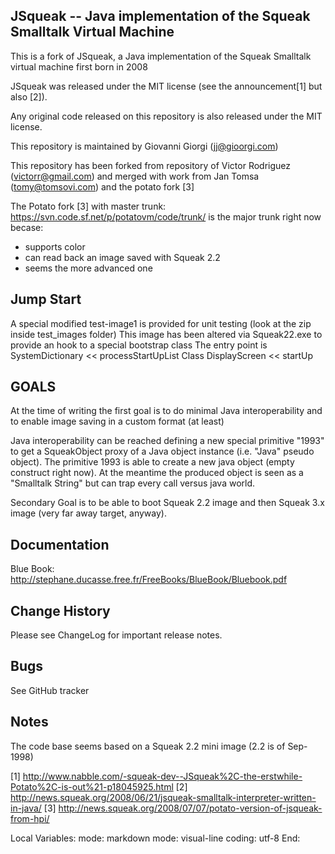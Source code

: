 JSqueak -- Java implementation of the Squeak Smalltalk Virtual Machine
----------------------------------------------------------------------

This is a fork of JSqueak, a Java 
implementation of the Squeak Smalltalk virtual machine first born in 2008

JSqueak was released under the MIT license (see the announcement[1] but also [2]).

Any original code released on this repository is also released under
the MIT license.

This repository is maintained by Giovanni Giorgi (jj@gioorgi.com) 

This repository has been forked from repository  of Victor Rodriguez (victorr@gmail.com)
and merged with work from Jan Tomsa (tomy@tomsovi.com) and the potato fork [3]

The Potato fork [3] with master trunk: https://svn.code.sf.net/p/potatovm/code/trunk/
is the major trunk right now becase:
+ supports color
+ can read back an image saved with Squeak 2.2
+ seems the more advanced one


Jump Start
------------
A special modified test-image1 is provided for unit testing (look at the zip inside test_images folder)
This image has been altered via Squeak22.exe to provide an hook to a special bootstrap class
The entry point is
 SystemDictionary << processStartUpList
 Class DisplayScreen << startUp


GOALS
-------------
At the time of writing the first goal is to do minimal Java interoperability and to enable image saving in a custom format (at least)

Java interoperability can be reached defining a new special primitive "1993" to get a SqueakObject proxy of a 
Java object instance (i.e. "Java" pseudo object).
The primitive 1993 is able to create a new java object (empty construct right now).
At the meantime the produced object is seen as a "Smalltalk String" but can trap every call versus java world.

Secondary Goal is to be able to boot Squeak 2.2 image and then Squeak 3.x image (very far away target, anyway).

Documentation
-----------------
Blue Book: http://stephane.ducasse.free.fr/FreeBooks/BlueBook/Bluebook.pdf


Change History
---------------
Please see ChangeLog for important release notes.

Bugs
--------
See GitHub tracker

Notes
-----
The code base seems based on a Squeak 2.2 mini image (2.2 is of Sep-1998)


[1] http://www.nabble.com/-squeak-dev--JSqueak%2C-the-erstwhile-Potato%2C-is-out%21-p18045925.html
[2] http://news.squeak.org/2008/06/21/jsqueak-smalltalk-interpreter-written-in-java/
[3] http://news.squeak.org/2008/07/07/potato-version-of-jsqueak-from-hpi/

Local Variables:
mode: markdown
mode: visual-line
coding: utf-8
End:

